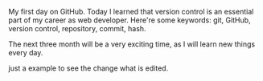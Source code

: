 My first day on GitHub. 
Today I learned that version control is an essential part of my career
as web developer.
Here're some keywords: git, GitHub, version control, repository, commit, hash.

The next three month will be a very exciting time, as I will learn new things
every day. 

just a example to see the change what is edited. 
